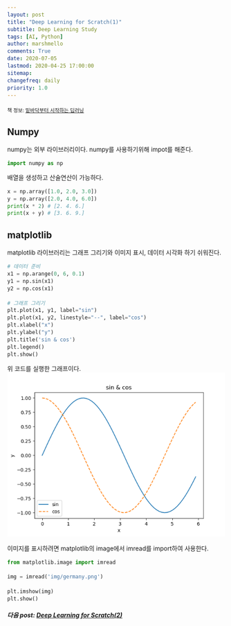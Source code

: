 ```yaml
---
layout: post
title: "Deep Learning for Scratch(1)"
subtitle: Deep Learning Study
tags: [AI, Python]
author: marshmello
comments: True
date: 2020-07-05
lastmod: 2020-04-25 17:00:00
sitemap:
changefreq: daily
priority: 1.0
---
```


<sub>책 정보: [밑바닥부터 시작하는 딥러닝](https://www.hanbit.co.kr/store/books/look.php?p_code=B8475831198)</sub>

## Numpy

numpy는 외부 라이브러리이다. numpy를 사용하기위해 impot를 해준다.

```python
import numpy as np
```

배열을 생성하고 산술연산이 가능하다.

```python
x = np.array([1.0, 2.0, 3.0])
y = np.array([2.0, 4.0, 6.0])
print(x * 2) # [2. 4. 6.]
print(x + y) # [3. 6. 9.]

```

## matplotlib

matplotlib 라이브러리는 그래프 그리기와 이미지 표시, 데이터 시각화 하기 쉬워진다.

```python
# 데이터 준비
x1 = np.arange(0, 6, 0.1)
y1 = np.sin(x1)
y2 = np.cos(x1)

# 그래프 그리기
plt.plot(x1, y1, label="sin")
plt.plot(x1, y2, linestyle="--", label="cos")
plt.xlabel("x")
plt.ylabel("y")
plt.title('sin & cos')
plt.legend()
plt.show()
```

위 코드를 실행한 그래프이다.  
![cos&sin](/assets/img/posts/Deep_Learning/cossin.png)

이미지를 표시하려면 matplotlib의 image에서 imread를 import하여 사용한다.

```python
from matplotlib.image import imread

img = imread('img/germany.png')

plt.imshow(img)
plt.show()
```

##### 다음 post: [Deep Learning for Scratch(2)](https://marshmellowon.github.io/2020/07/08/Deep_Learning_from_Scratch2.html)
